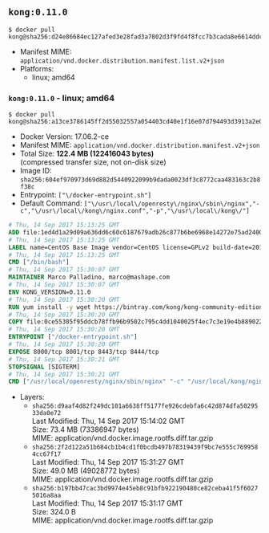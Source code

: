 ## `kong:0.11.0`

```console
$ docker pull kong@sha256:d24e86684ec127afed3e28fad3a7802d3f9fd4f8fcc7b3cada8e6614ddc53a24
```

-	Manifest MIME: `application/vnd.docker.distribution.manifest.list.v2+json`
-	Platforms:
	-	linux; amd64

### `kong:0.11.0` - linux; amd64

```console
$ docker pull kong@sha256:a13ce3786145ff2d55032557a054403cd40e1f16e07d794493d3913a2e01ea15
```

-	Docker Version: 17.06.2-ce
-	Manifest MIME: `application/vnd.docker.distribution.manifest.v2+json`
-	Total Size: **122.4 MB (122416043 bytes)**  
	(compressed transfer size, not on-disk size)
-	Image ID: `sha256:604ef970973d69d882d5440922099b9dada0023df3c8772caa483163c2b8f38c`
-	Entrypoint: `["\/docker-entrypoint.sh"]`
-	Default Command: `["\/usr\/local\/openresty\/nginx\/sbin\/nginx","-c","\/usr\/local\/kong\/nginx.conf","-p","\/usr\/local\/kong\/"]`

```dockerfile
# Thu, 14 Sep 2017 15:13:25 GMT
ADD file:1ed4d1a29d09a636dd6c60c6187679adb26c877b6be6968e14272e75ad240073 in / 
# Thu, 14 Sep 2017 15:13:25 GMT
LABEL name=CentOS Base Image vendor=CentOS license=GPLv2 build-date=20170911
# Thu, 14 Sep 2017 15:13:25 GMT
CMD ["/bin/bash"]
# Thu, 14 Sep 2017 15:30:07 GMT
MAINTAINER Marco Palladino, marco@mashape.com
# Thu, 14 Sep 2017 15:30:07 GMT
ENV KONG_VERSION=0.11.0
# Thu, 14 Sep 2017 15:30:20 GMT
RUN yum install -y wget https://bintray.com/kong/kong-community-edition-rpm/download_file?file_path=dists%2Fkong-community-edition-$KONG_VERSION.el7.noarch.rpm &&     yum clean all
# Thu, 14 Sep 2017 15:30:20 GMT
COPY file:0ce55305f95ddcb78ffb96b9502c795c4dd1040025f4ec7c3e19e4b889022b90 in /docker-entrypoint.sh 
# Thu, 14 Sep 2017 15:30:20 GMT
ENTRYPOINT ["/docker-entrypoint.sh"]
# Thu, 14 Sep 2017 15:30:20 GMT
EXPOSE 8000/tcp 8001/tcp 8443/tcp 8444/tcp
# Thu, 14 Sep 2017 15:30:21 GMT
STOPSIGNAL [SIGTERM]
# Thu, 14 Sep 2017 15:30:21 GMT
CMD ["/usr/local/openresty/nginx/sbin/nginx" "-c" "/usr/local/kong/nginx.conf" "-p" "/usr/local/kong/"]
```

-	Layers:
	-	`sha256:d9aaf4d82f249dc101a6638ff5177fe926cdebfa6c42d874dfa5029533da0e72`  
		Last Modified: Thu, 14 Sep 2017 15:14:02 GMT  
		Size: 73.4 MB (73386947 bytes)  
		MIME: application/vnd.docker.image.rootfs.diff.tar.gzip
	-	`sha256:2f2d122a51b684cb1b4cd1f0bcdb497b78319439f9bc7e555c7699584cc67f17`  
		Last Modified: Thu, 14 Sep 2017 15:31:27 GMT  
		Size: 49.0 MB (49028772 bytes)  
		MIME: application/vnd.docker.image.rootfs.diff.tar.gzip
	-	`sha256:b197bb47cac3bd9974e45eb8c91bfb922190480ce82ceba41f5f60275016a8aa`  
		Last Modified: Thu, 14 Sep 2017 15:31:17 GMT  
		Size: 324.0 B  
		MIME: application/vnd.docker.image.rootfs.diff.tar.gzip
